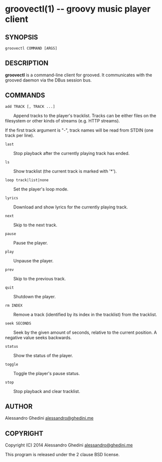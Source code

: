 groovectl(1) -- groovy music player client
==========================================

## SYNOPSIS

`groovectl COMMAND [ARGS]`

## DESCRIPTION

**groovectl** is a command-line client for grooved. It communicates with the
grooved daemon via the DBus session bus.

## COMMANDS

`add TRACK [, TRACK ...]`

&nbsp;&nbsp;&nbsp;&nbsp;&nbsp;&nbsp;
Append tracks to the player's tracklist. Tracks can be either files on the
filesystem or other kinds of streams (e.g. HTTP streams).

If the first track argument is "-", track names will be read from STDIN (one
track per line).

`last`

&nbsp;&nbsp;&nbsp;&nbsp;&nbsp;&nbsp;
Stop playback after the currently playing track has ended.

`ls`

&nbsp;&nbsp;&nbsp;&nbsp;&nbsp;&nbsp;
Show tracklist (the current track is marked with '*').

`loop track|list|none`

&nbsp;&nbsp;&nbsp;&nbsp;&nbsp;&nbsp;
Set the player's loop mode.

`lyrics`

&nbsp;&nbsp;&nbsp;&nbsp;&nbsp;&nbsp;
Download and show lyrics for the currently playing track.

`next`

&nbsp;&nbsp;&nbsp;&nbsp;&nbsp;&nbsp;
Skip to the next track.

`pause`

&nbsp;&nbsp;&nbsp;&nbsp;&nbsp;&nbsp;
Pause the player.

`play`

&nbsp;&nbsp;&nbsp;&nbsp;&nbsp;&nbsp;
Unpause the player.

`prev`

&nbsp;&nbsp;&nbsp;&nbsp;&nbsp;&nbsp;
Skip to the previous track.

`quit`

&nbsp;&nbsp;&nbsp;&nbsp;&nbsp;&nbsp;
Shutdown the player.

`rm INDEX`

&nbsp;&nbsp;&nbsp;&nbsp;&nbsp;&nbsp;
Remove a track (identified by its index in the tracklist) from the tracklist.

`seek SECONDS`

&nbsp;&nbsp;&nbsp;&nbsp;&nbsp;&nbsp;
Seek by the given amount of seconds, relative to the current position. A
negative value seeks backwards.

`status`

&nbsp;&nbsp;&nbsp;&nbsp;&nbsp;&nbsp;
Show the status of the player.

`toggle`

&nbsp;&nbsp;&nbsp;&nbsp;&nbsp;&nbsp;
Toggle the player's pause status.

`stop`

&nbsp;&nbsp;&nbsp;&nbsp;&nbsp;&nbsp;
Stop playback and clear tracklist.

## AUTHOR ##

Alessandro Ghedini <alessandro@ghedini.me>

## COPYRIGHT ##

Copyright (C) 2014 Alessandro Ghedini <alessandro@ghedini.me>

This program is released under the 2 clause BSD license.
